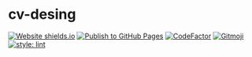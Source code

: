 # cv-desing
[![Website shields.io](https://img.shields.io/website-up-down-green-red/http/shields.io.svg)](https://dscurriculum.es/#/)
[![Publish to GitHub Pages](https://github.com/xenxi/cv-desing/actions/workflows/publish.yml/badge.svg)](https://github.com/xenxi/cv-desing/actions/workflows/publish.yml)
[![CodeFactor](https://www.codefactor.io/repository/github/xenxi/cv-desing/badge)](https://www.codefactor.io/repository/github/xenxi/cv-desing)
<a href="https://gitmoji.dev">
  <img src="https://img.shields.io/badge/gitmoji-%20😜%20😍-FFDD67.svg?style=flat-square" alt="Gitmoji">
</a>
[![style: lint](https://img.shields.io/badge/style-lint-4BC0F5.svg)](https://pub.dev/packages/lint)
